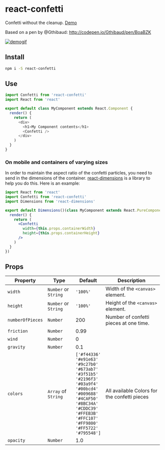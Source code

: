 # react-confetti
Confetti without the cleanup. [Demo](http://alampros.github.io/react-confetti/)

Based on a pen by @Gthibaud: http://codepen.io/Gthibaud/pen/BoaBZK

[![demogif][2]][1]

[1]: http://alampros.github.com/react-confetti
[2]: http://alampros.github.io/react-confetti/confetti-demo.gif (demo gif)

## Install

```sh
npm i -S react-confetti
```

## Use

```javascript
import Confetti from 'react-confetti'
import React from 'react'

export default class MyComponent extends React.Component {
  render() {
    return (
      <div>
        <h1>My Component contents</h1>
        <Confetti />
      </div>
    )
  }
}
```

### On mobile and containers of varying sizes

In order to maintain the aspect ratio of the confetti particles, you need to send in the dimensions of the container. [react-dimensions](https://github.com/digidem/react-dimensions) is a library to help you do this. Here is an example:

```jsx
import React from 'react'
import Confetti from 'react-confetti'
import Dimensions from 'react-dimensions'

export default Dimensions()(class MyComponent extends React.PureComponent {
  render() {
    return (
      <Confetti
        width={this.props.containerWidth}
        height={this.props.containerHeight}
      />
    )
  }
})
```

## Props

Property         | Type                 | Default  | Description
---              | ---                  | ---      | ---
`width`          | `Number` or `String` | `'100%'` | Width of the `<canvas>` element.
`height`         | `Number` or `String` | `'100%'` | Height of the `<canvas>` element.
`numberOfPieces` | `Number`             | 200      | Number of confetti pieces at one time.
`friction`       | `Number`             | 0.99     |
`wind`           | `Number`             | 0        |
`gravity`        | `Number`             | 0.1      |
`colors`         | `Array` of `String`  | `['#f44336'`</br>`'#e91e63'`</br>`'#9c27b0'`</br>`'#673ab7'`</br>`'#3f51b5'`</br>`'#2196f3'`</br>`'#03a9f4'`</br>`'#00bcd4'`</br>`'#009688'`</br>`'#4CAF50'`</br>`'#8BC34A'`</br>`'#CDDC39'`</br>`'#FFEB3B'`</br>`'#FFC107'`</br>`'#FF9800'`</br>`'#FF5722'`</br>`'#795548']`</br> | All available Colors for the confetti pieces
`opacity`        | `Number`             | 1.0      |
